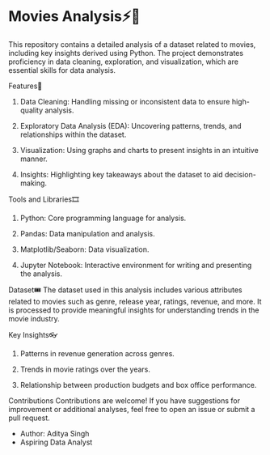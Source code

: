 # Movies Analysis⚡🌠

This repository contains a detailed analysis of a dataset related to movies, including key insights derived using Python. The project demonstrates proficiency in data cleaning, exploration, and visualization, which are essential skills for data analysis.

Features🎃
1. Data Cleaning: Handling missing or inconsistent data to ensure high-quality analysis.

2. Exploratory Data Analysis (EDA): Uncovering patterns, trends, and relationships within the dataset.

3. Visualization: Using graphs and charts to present insights in an intuitive manner.

4. Insights: Highlighting key takeaways about the dataset to aid decision-making.


Tools and Libraries🎞
1. Python: Core programming language for analysis.

2. Pandas: Data manipulation and analysis.

3. Matplotlib/Seaborn: Data visualization.

4. Jupyter Notebook: Interactive environment for writing and presenting the analysis.


Dataset🎟
The dataset used in this analysis includes various attributes related to movies such as genre, release year, ratings, revenue, and more. It is processed to provide meaningful insights for understanding trends in the movie industry.

Key Insights👓
1. Patterns in revenue generation across genres.

2. Trends in movie ratings over the years.

3. Relationship between production budgets and box office performance.

Contributions
Contributions are welcome! If you have suggestions for improvement or additional analyses, feel free to open an issue or submit a pull request.


- Author: Aditya Singh
- Aspiring Data Analyst
